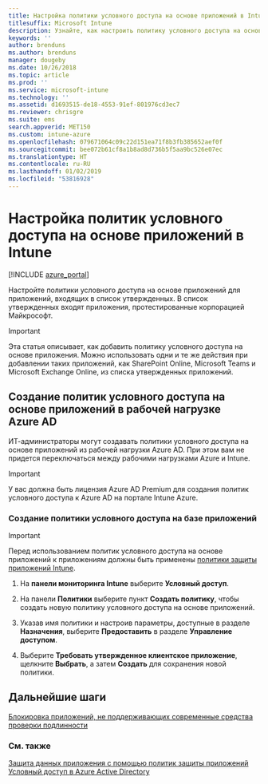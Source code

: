 ```yaml
---
title: Настройка политики условного доступа на основе приложений в Intune
titlesuffix: Microsoft Intune
description: Узнайте, как настроить политику условного доступа на основе приложений в Intune.
keywords: ''
author: brenduns
ms.author: brenduns
manager: dougeby
ms.date: 10/26/2018
ms.topic: article
ms.prod: ''
ms.service: microsoft-intune
ms.technology: ''
ms.assetid: d1693515-de18-4553-91ef-801976cd3ec7
ms.reviewer: chrisgre
ms.suite: ems
search.appverid: MET150
ms.custom: intune-azure
ms.openlocfilehash: 079671064c09c22d151ea71f8b3fb385652aef0f
ms.sourcegitcommit: bee072b61cf8a1b8ad8d736b5f5aa9bc526e07ec
ms.translationtype: HT
ms.contentlocale: ru-RU
ms.lasthandoff: 01/02/2019
ms.locfileid: "53816928"
---
```

# <a name="set-up-app-based-conditional-access-policies-with-intune"></a>Настройка политик условного доступа на основе приложений в Intune

[!INCLUDE [azure_portal](./includes/azure_portal.md)]

Настройте политики условного доступа на основе приложений для приложений, входящих в список утвержденных. В список утвержденных входят приложения, протестированные корпорацией Майкрософт.

> [!IMPORTANT]
> Эта статья описывает, как добавить политику условного доступа на основе приложения. Можно использовать одни и те же действия при добавлении таких приложений, как SharePoint Online, Microsoft Teams и Microsoft Exchange Online, из списка утвержденных приложений.

## <a name="create-app-based-conditional-access-policies-in-azure-ad-workload"></a>Создание политик условного доступа на основе приложений в рабочей нагрузке Azure AD

ИТ-администраторы могут создавать политики условного доступа на основе приложений из рабочей нагрузки Azure AD. При этом вам не придется переключаться между рабочими нагрузками Azure и Intune.

> [!IMPORTANT]
> У вас должна быть лицензия Azure AD Premium для создания политик условного доступа к Azure AD на портале Intune Azure.

### <a name="to-create-an-app-based-conditional-access-policy"></a>Создание политики условного доступа на базе приложений

> [!IMPORTANT]
> Перед использованием политик условного доступа на основе приложений к приложениям должны быть применены [политики защиты приложений Intune](app-protection-policies.md).

1. На **панели мониторинга Intune** выберите **Условный доступ**.

2. На панели **Политики** выберите пункт **Создать политику**, чтобы создать новую политику условного доступа на основе приложений.

4. Указав имя политики и настроив параметры, доступные в разделе **Назначения**, выберите **Предоставить** в разделе **Управление доступом**.

5. Выберите **Требовать утвержденное клиентское приложение**, щелкните **Выбрать**, а затем **Создать** для сохранения новой политики.

## <a name="next-steps"></a>Дальнейшие шаги
[Блокировка приложений, не поддерживающих современные средства проверки подлинности](app-modern-authentication-block.md)

### <a name="see-also"></a>См. также

[Защита данных приложения с помощью политик защиты приложений](app-protection-policies.md)
[Условный доступ в Azure Active Directory](https://docs.microsoft.com/azure/active-directory/active-directory-conditional-access)
